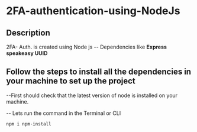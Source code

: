 ﻿# 2FA-authentication-using-NodeJs
## Description
2FA- Auth. is created using Node js -- Dependencies like **Express speakeasy UUID**
## Follow the steps to install all the dependencies in your machine to set up the project
--First should check that the latest version of node is installed on your machine.

-- Lets run the command in the Terminal or CLI
```
npm i npm-install
```
